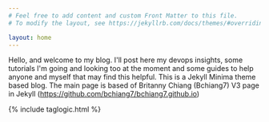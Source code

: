 ```yaml
---
# Feel free to add content and custom Front Matter to this file.
# To modify the layout, see https://jekyllrb.com/docs/themes/#overriding-theme-defaults

layout: home
---
```

Hello, and welcome to my blog.
I'll post here my devops insights, some tutorials I'm going and looking too at the moment and some guides to help anyone and myself that may find this helpful.
This is a Jekyll Minima theme based blog.
The main page is based of Britanny Chiang (Bchiang7) V3 page in Jekyll (https://github.com/bchiang7/bchiang7.github.io)

{% include taglogic.html %}